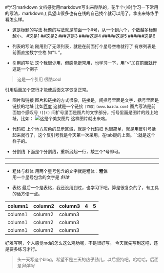 #学习markdown
文档感觉用markdown写出来酷酷的，花半个小时学习一下常用的写法，markdown工具望山很多也有在线的自己找个就可以用了，拿出来练练手看怎么样。

* 这是标题的写法
标题的写法就是前面一个#号，从一个到六个，个数越多标题越小。
#这是1
##这是2
###这是3
####这是4
#####这是5
######这是6

* 列表的写法
刚用到了无须列表，就是在前面打个星号空格就行了  有序列表是前面直接数字空格 如“1. ”。

* 引用的写法
这个我很少用，但感觉挺常用，也学习一下，用“>”加在前面就行
这是一个例子
>这是一个引用
很酷cool

引用后面加个空行才能使后面文字恢复正常。

* 图片和链接
图片和链接的方式很像，链接是[]()，间括号里面是文字，括号里面是链接的地址
比如[百度](http://www.baidu.com)  这就是一个链接
`[百度](www.baidu.com)`
图片写法是前面加个感叹号
`![]()`
间扩号里面是图片的文字部分，括号里面是图片的线上地址，比如：
![这是个美女图片](https://ws1.sinaimg.cn/large/006tKfTcly1fp15fh7l9zj305k08c74f.jpg)
这样图片就出来咯。

* 代码框
上个地方灰色的显示区域，就是个代码框 也很简单，就是用反引号括起来就行了，这个反引号我是今天第一次采用，在tab键的上面。``:就是这个样子的。

* 分割线
下面是个分割线，重新另起一行，敲三个*号即可。
***
***

* 粗体与斜体
用两个星号包含的文字就是粗体：**粗体**  
用一个星号包含的文字是 *斜体*


* 表格
最后一个是表格，我还没用到过，也学习下吧。算是很复杂的了，有工具的话方便一点。

column1 | column2 | column3 |  4  |  5  | 
------- | ------- | ------- | --- | --- |
column1 | column2 | column3 
column1 | column2 | column3  
column1 | column2 | column3  

好难写啊，个人感觉md的怎么这么鸡肋呢，不是很好写。
今天就先写到这吧，还是要多练习才行。
>头一天写这个blog，希望不是三天的热乎劲儿，以后坚持吧。哈哈哈，后面是*斜体吗*


